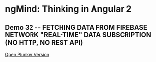 # ngMind: Thinking in Angular 2

## Demo 32 -- FETCHING DATA FROM FIREBASE NETWORK "REAL-TIME" DATA SUBSCRIPTION (NO HTTP, NO REST API)

[Open Plunker Version](http://plnkr.co/edit/suHFE1wedA73zYY7LWBq?p=preview)
